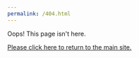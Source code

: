 ```yaml
---
permalink: /404.html
---
```


Oops!  This page isn't here.

[Please click here to return to the main site.](https://militaryinvestor.org)
